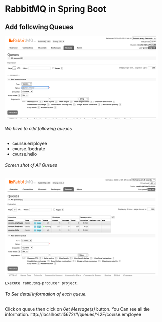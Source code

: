 # RabbitMQ in Spring Boot

## Add following Queues

<img src="images/course_hello.png">

######  We have to add following queues
* course.employee
* course.fixedrate
* course.hello

###### Screen shot of All Queues
<img src="images/Screen.png">

```
Execute rabbitmq-producer project.

```
###### To See detail information of each queue.
   Click on queue then click on *Get Message(s)* button. You Can see all the information.
http://localhost:15672/#/queues/%2F/course.employee

